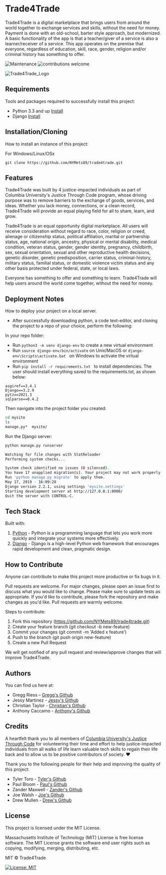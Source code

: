 # Trade4Trade
Trade4Trade is a digital marketplace that brings users from around the world together to exchange services and skills, without the need for money. Payment is done with an old-school, barter style approach, but modernized. A basic functionality of the app is that a teacher/giver of a service is also a learner/receiver of a service. This app operates on the premise that everyone, regardless of education, skill, race, gender, religion and/or criminal history has something to offer. 

![Maintenance](https://img.shields.io/badge/Maintained%3F-yes-green.svg)
![contributions welcome](https://img.shields.io/badge/contributions-welcome-brightgreen.svg?style=flat)

![Trade4Trade_Logo](https://user-images.githubusercontent.com/90114424/147296073-0449919e-8d0b-4646-a334-fd4bdbc65fb4.PNG)


## Requirements
Tools and packages required to successfully install this project:
* Python 3.3 and up [Install](https://www.python.org/downloads/)
* Django [Install](https://docs.djangoproject.com/en/4.0/topics/install/)


## Installation/Cloning
How to install an instance of this project:

For Windows/Linux/OSx

`git clone https://github.com/NYMets89/trade4trade.git`
 
## Features
Trade4Trade was built by 4 justice-impacted individuals as part of Columbia University's Justice Through Code program, whose driving purpose was to remove barriers to the exchange of goods, services, and ideas. Whether you lack money, connections, or a clean record, Trade4Trade will provide an equal playing field for all to share, learn, and grow. 

Trade4Trade is an equal opportunity digital marketplace. All users will receive consideration without regard to race, color, religion or creed, alienage or citizenship status, political affiliation, marital or partnership status, age, national origin, ancestry, physical or mental disability, medical condition, veteran status, gender, gender identity, pregnancy, childbirth, sex, sexual orientation, sexual and other reproductive health decisions, genetic disorder, genetic predisposition, carrier status, criminal-history, military status, familial status, or domestic violence victim status and any other basis protected under federal, state, or local laws. 

Everyone has something to offer and something to learn. Trade4Trade will help users around the world come together, without the need for money.

## Deployment Notes
How to deploy your project on a local server. 
* After successfully downloading python, a code text-editor, and cloning the project to a repo of your choice, perform the following:

In your repo folder:

* Run ```python3 -m venv django-env``` to create a new virtual environment
* Run ``source django-env/bin/activate`` on Unix/MacOS or ```django-env\Scripts\activate.bat ``` on Windows to activate the virtual environment
* Run ```pip install -r requirements.txt ``` to install dependencies. The user should install everything saved to the requirements.txt, as shown below:

```
asgiref==3.4.1
Django==3.2.9
pytz==2021.3
sqlparse==0.4.2
```

Then navigate into the project folder you created:
```sh
cd mysite
ls
manage.py*  mysite/
```

Run the Django server:

```sh
python manage.py runserver

Watching for file changes with StatReloader
Performing system checks...

System check identified no issues (0 silenced).
You have 17 unapplied migration(s). Your project may not work properly until you apply the migrations for app(s): admin, auth, contenttypes, sessions.
Run 'python manage.py migrate' to apply them.
May 17, 2019 - 16:09:28
Django version 2.2.1, using settings 'mysite.settings'
Starting development server at http://127.0.0.1:8000/
Quit the server with CONTROL-C.
```

## Tech Stack
Built with:
1. [Python](https://www.python.org/) - Python is a programming language that lets you work more quickly and integrate your systems more effectively.
2. [Django](https://www.djangoproject.com/)  - Django is a high-level Python web framework that encourages rapid development and clean, pragmatic design.

## How to Contribute
Anyone can contribute to make this project more productive or fix bugs in it.  

Pull requests are welcome. For major changes, please open an issue first to discuss what you would like to change. Please make sure to update tests as appropriate. If you'd like to contribute, please fork the repository and make changes as you'd like. Pull requests are warmly welcome.

Steps to contribute:
1. Fork this repository (https://github.com/NYMets89/trade4trade.git)
2. Create your feature branch (git checkout -b new-feature)
3. Commit your changes (git commit -m 'Added x feature')
4. Push to the branch (git push origin new-feature)
5. Create a new Pull Request

We will get notified of any pull request and review/approve changes that will improve Trade4Trade.

## Authors
You can find us here at:

* Gregg Riess  – [Gregg's Github](https://github.com/NYMets89)
* Jessy Martinez - [Jessy's Github](https://github.com/Vamonosraza)
* Christian Taylor - [Christian's Github](https://github.com/jankyman)
* Anthony Caccamo - [Anthony's Github](https://github.com/Anthony-Caccamo) 

## Credits

A heartfelt thank you to all members of [Columbia University's Justice Through Code](https://centerforjustice.columbia.edu/justicethroughcode) for volunteering their time and effort to help justice-impacted individuals from all walks of life learn valuable tech skills to regain their life back and to allow us to be positive contributors of society. ❤️

Thank you to the following people for their help and improving the quality of this project:
* Tyler Toro - [Tyler's Github](https://github.com/tyler-toro)
* Paul Bloom - [Paul's Github](https://github.com/pab2163)
* Zander Maxwell - [Zander's Github](https://github.com/axelmax) 
* Joe Walsh - [Joe's Github](https://github.com/joewalsh) 
* Drew Mullen - [Drew's Github](https://github.com/drewmullen) 


## License

This project is licensed under the MIT License.

Massachusetts Institute of Technology (MIT) License is free license software. The MIT License grants the software end user rights such as copying, modifying, merging, distributing, etc.

MIT © Trade4Trade

[![License: MIT](https://img.shields.io/badge/License-MIT-yellow.svg)](https://opensource.org/licenses/MIT)

